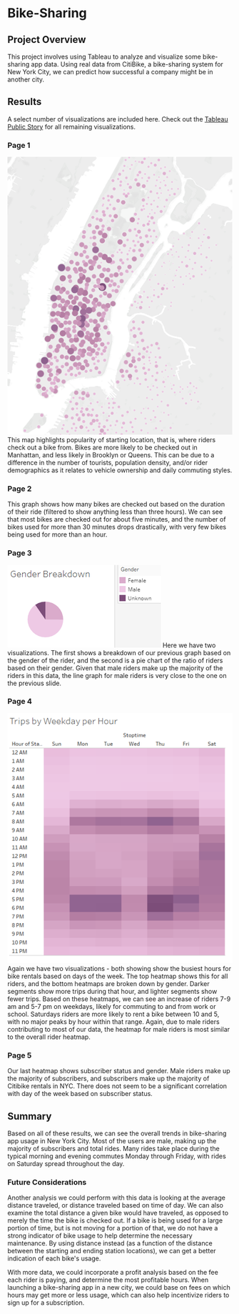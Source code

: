 # Bike-Sharing

## Project Overview
This project involves using Tableau to analyze and visualize some bike-sharing app data. Using real data from CitiBike, a bike-sharing system for New York City, we can predict how successful a company might be in another city. 

## Results
A select number of visualizations are included here. Check out the [Tableau Public Story](https://public.tableau.com/app/profile/alex.deans.gravlee/viz/NYC_Citibike_Challenge_16408098850940/NYCStory?publish=yes) for all remaining visualizations. 


### Page 1
![map](Images/results1.png)
This map highlights popularity of starting location, that is, where riders check out a bike from. Bikes are more likely to be checked out in Manhattan, and less likely in Brooklyn or Queens. This can be due to a difference in the number of tourists, population density, and/or rider demographics as it relates to vehicle ownership and daily commuting styles. 

### Page 2
This graph shows how many bikes are checked out based on the duration of their ride (filtered to show anything less than three hours). We can see that most bikes are checked out for about five minutes, and the number of bikes used for more than 30 minutes drops drastically, with very few bikes being used for more than an hour. 

### Page 3
![pie](Images/results2.png)
Here we have two visualizations. The first shows a breakdown of our previous graph based on the gender of the rider, and the second is a pie chart of the ratio of riders based on their gender. Given that male riders make up the majority of the riders in this data, the line graph for male riders is very close to the one on the previous slide. 

### Page 4
![heatmap](Images/results3.png)
Again we have two visualizations - both showing show the busiest hours for bike rentals based on days of the week. The top heatmap shows this for all riders, and the bottom heatmaps are broken down by gender. Darker segments show more trips during that hour, and lighter segments show fewer trips. Based on these heatmaps, we can see an increase of riders 7-9 am and 5-7 pm on weekdays, likely for commuting to and from work or school. Saturdays riders are more likely to rent a bike between 10 and 5, with no major peaks by hour within that range. Again, due to male riders contributing to most of our data, the heatmap for male riders is most similar to the overall rider heatmap.

### Page 5
Our last heatmap shows subscriber status and gender. Male riders make up the majority of subscribers, and subscribers make up the majority of Citibike rentals in NYC. There does not seem to be a significant correlation with day of the week based on subscriber status. 


## Summary
Based on all of these results, we can see the overall trends in bike-sharing app usage in New York City. Most of the users are male, making up the majority of subscribers and total rides. Many rides take place during the typical morning and evening commutes Monday through Friday, with rides on Saturday spread throughout the day. 

### Future Considerations
Another analysis we could perform with this data is looking at the average distance traveled, or distance traveled based on time of day. We can also examine the total distance a given bike would have traveled, as opposed to merely the time the bike is checked out. If a bike is being used for a large portion of time, but is not moving for a portion of that, we do not have a strong indicator of bike usage to help determine the necessary maintenance. By using distance instead (as a function of the distance between the starting and ending station locations), we can get a better indication of each bike's usage. 

With more data, we could incorporate a profit analysis based on the fee each rider is paying, and determine the most profitable hours. When launching a bike-sharing app in a new city, we could base on fees on which hours may get more or less usage, which can also help incentivize riders to sign up for a subscription. 


